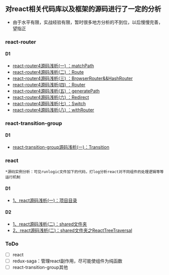 ## 对react相关代码库以及框架的源码进行了一定的分析
* 由于水平有限，实战经验有限，暂时很多地方分析的不到位，以后慢慢完善，望指正

### react-router
#### D1
- [react-router4源码浅析(一) ：matchPath](https://github.com/BUPTlhuanyu/ReactNote/blob/master/react-router/packages/react-router/blog/D1/react-router4%E6%BA%90%E7%A0%81%E6%B5%85%E6%9E%90(%E4%B8%80)%20%EF%BC%9AmatchPath.md)
- [react-router4源码浅析(二) ：Route](https://github.com/BUPTlhuanyu/ReactNote/blob/master/react-router/packages/react-router/blog/D1/react-router4%E6%BA%90%E7%A0%81%E6%B5%85%E6%9E%90(%E4%BA%8C)%20%EF%BC%9ARoute.md)
- [react-router4源码浅析(三) ：BrowserRouter&&HashRouter](https://github.com/BUPTlhuanyu/ReactNote/blob/master/react-router/packages/react-router/blog/D1/react-router4%E6%BA%90%E7%A0%81%E6%B5%85%E6%9E%90(%E4%B8%89)%20%EF%BC%9ABrowserRouter%26%26HashRouter.md)
- [react-router4源码浅析(四) ：Router](https://github.com/BUPTlhuanyu/ReactNote/blob/master/react-router/packages/react-router/blog/D1/react-router4%E6%BA%90%E7%A0%81%E6%B5%85%E6%9E%90(%E5%9B%9B)%20%EF%BC%9ARouter.md)
- [react-router4源码浅析(五) ：generatePath](https://github.com/BUPTlhuanyu/ReactNote/blob/master/react-router/packages/react-router/blog/D1/react-router4%E6%BA%90%E7%A0%81%E6%B5%85%E6%9E%90(%E4%BA%94)%20%EF%BC%9AgeneratePath.md)
- [react-router4源码浅析(六) ：Redirect](https://github.com/BUPTlhuanyu/ReactNote/blob/master/react-router/packages/react-router/blog/D1/react-router4%E6%BA%90%E7%A0%81%E6%B5%85%E6%9E%90(%E5%85%AD)%20%EF%BC%9ARedirect.md)
- [react-router4源码浅析(七) ：Switch](https://github.com/BUPTlhuanyu/ReactNote/blob/master/react-router/packages/react-router/blog/D1/react-router4%E6%BA%90%E7%A0%81%E6%B5%85%E6%9E%90(%E4%B8%83)%20%EF%BC%9ASwitch.md)
- [react-router4源码浅析(八) ：withRouter](https://github.com/BUPTlhuanyu/ReactNote/blob/master/react-router/packages/react-router/blog/D1/react-router4%E6%BA%90%E7%A0%81%E6%B5%85%E6%9E%90(%E5%85%AB)%20%EF%BC%9AwithRouter.md)


### react-transition-group
#### D1
- [react-transition-group源码浅析(一)：Transition](https://github.com/BUPTlhuanyu/ReactNote/blob/master/react-transition-group/blog/D1/react-transition-group%E6%BA%90%E7%A0%81%E6%B5%85%E6%9E%90(%E4%B8%80)%EF%BC%9ATransition.md)

### react

    *源码实例分析：可见runlogic文件加下的代码，打log分析react对不同组件的处理逻辑等等运行机制

#### D1
- [1、react源码浅析(一)：项目目录](https://github.com/BUPTlhuanyu/ReactNote/blob/master/react/blog/D1/react%E6%BA%90%E7%A0%81%E6%B5%85%E6%9E%90(%E4%B8%80)%EF%BC%9A%E9%A1%B9%E7%9B%AE%E7%9B%AE%E5%BD%95.md)
#### D2
- [1、react源码浅析(二)：shared文件夹](https://github.com/BUPTlhuanyu/ReactNote/blob/master/react/blog/D2/react%e6%ba%90%e7%a0%81%e6%b5%85%e6%9e%90(%e4%ba%8c)%ef%bc%9ashared%e6%96%87%e4%bb%b6%e5%a4%b9.md)
- [2、react源码浅析(二)：shared文件夹之ReactTreeTraversal](https://github.com/BUPTlhuanyu/ReactNote/blob/master/react/blog/D2/react%e6%ba%90%e7%a0%81%e6%b5%85%e6%9e%90(%e4%ba%8c)%ef%bc%9ashared%e6%96%87%e4%bb%b6%e5%a4%b9%e4%b9%8bReactTreeTraversal.md)

### ToDo
- [ ] react
- [ ] redux-saga：管理react副作用，尽可能使组件为纯函数
- [ ] react-transition-group其他